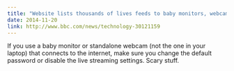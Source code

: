 ```yaml
---
title: "Website lists thousands of lives feeds to baby monitors, webcams"
date: 2014-11-20
link: http://www.bbc.com/news/technology-30121159
---
```

 If you use a baby monitor or standalone webcam (not the one in your laptop) that connects to the internet, make sure you change the default password or disable the live streaming settings. Scary stuff.
